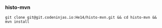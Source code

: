 ### histo-mvn

```
git clone git@git.codeninjas.io:He14/histo-mvn.git && cd histo-mvn && mvn install
```